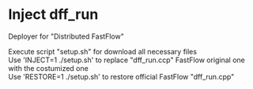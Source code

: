 # Inject dff_run
Deployer for "Distributed FastFlow"
  
Execute script "setup.sh" for download all necessary files  
Use 'INJECT=1 ./setup.sh' to replace "dff_run.ccp" FastFlow original one with the costumized one  
Use 'RESTORE=1 ./setup.sh' to restore official FastFlow "dff_run.cpp"  

